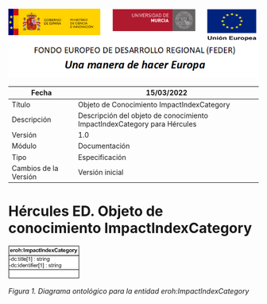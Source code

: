 ![](../../Docs/media/CabeceraDocumentosMD.png)

| Fecha         | 15/03/2022                                                   |
| ------------- | ------------------------------------------------------------ |
|Título|Objeto de Conocimiento ImpactIndexCategory| 
|Descripción|Descripción del objeto de conocimiento ImpactIndexCategory para Hércules|
|Versión|1.0|
|Módulo|Documentación|
|Tipo|Especificación|
|Cambios de la Versión|Versión inicial|

# Hércules ED. Objeto de conocimiento ImpactIndexCategory

![](../../Docs/media/ObjetosDeConocimiento/ImpactIndexCategory.png)

*Figura 1. Diagrama ontológico para la entidad eroh:ImpactIndexCategory*
